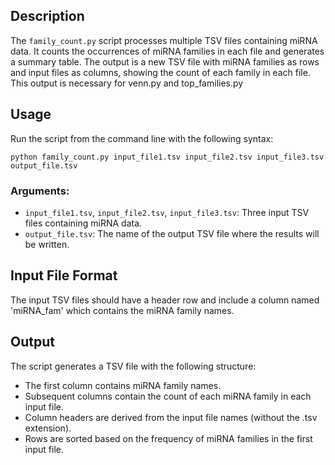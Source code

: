 ## Description

The `family_count.py` script processes multiple TSV files containing miRNA data. It counts the occurrences of miRNA families in each file and generates a summary table. The output is a new TSV file with miRNA families as rows and input files as columns, showing the count of each family in each file. This output is necessary for venn.py and top_families.py

## Usage

Run the script from the command line with the following syntax:

```
python family_count.py input_file1.tsv input_file2.tsv input_file3.tsv output_file.tsv
```

### Arguments:
- `input_file1.tsv`, `input_file2.tsv`, `input_file3.tsv`: Three input TSV files containing miRNA data.
- `output_file.tsv`: The name of the output TSV file where the results will be written.

## Input File Format

The input TSV files should have a header row and include a column named 'miRNA_fam' which contains the miRNA family names.

## Output

The script generates a TSV file with the following structure:
- The first column contains miRNA family names.
- Subsequent columns contain the count of each miRNA family in each input file.
- Column headers are derived from the input file names (without the .tsv extension).
- Rows are sorted based on the frequency of miRNA families in the first input file.


